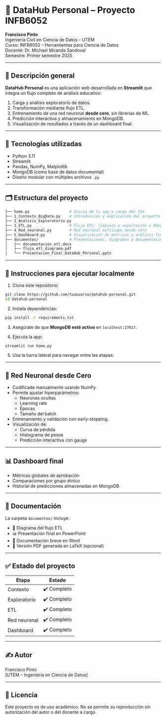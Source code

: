 
# 🧠 DataHub Personal – Proyecto INFB6052

**Francisco Pinto**  
Ingeniería Civil en Ciencia de Datos – UTEM  
Curso: INFB6052 – Herramientas para Ciencia de Datos  
Docente: Dr. Michael Miranda Sandoval  
Semestre: Primer semestre 2025

---

## 📌 Descripción general

**DataHub Personal** es una aplicación web desarrollada en **Streamlit** que integra un flujo completo de análisis educativo:
1. Carga y análisis exploratorio de datos.
2. Transformación mediante flujo ETL.
3. Entrenamiento de una red neuronal **desde cero**, sin librerías de ML.
4. Predicción interactiva y almacenamiento en MongoDB.
5. Visualización de resultados a través de un dashboard final.

---

## 🚀 Tecnologías utilizadas

- Python 3.11
- Streamlit
- Pandas, NumPy, Matplotlib
- MongoDB (como base de datos documental)
- Diseño modular con múltiples archivos `.py`

---

## 🗂️ Estructura del proyecto

```bash
├── home.py                  # Inicio de la app y carga del CSV
├── 1_Contexto_BigData.py    # Introducción y explicación del proyecto
├── 2_Analisis_Exploratorio.py
├── 3_ETL.py                 # Flujo ETL: limpieza y exportación a MongoDB
├── 4_Red_neuronal.py        # Red neuronal multicapa desde cero
├── 5_Dashboard.py           # Visualización de métricas y análisis final
├── documentos/              # Presentaciones, diagramas y documentación técnica
│   ├── documentacion_etl.docx
│   ├── flujo_etl_diagrama.pdf
│   └── Presentacion_Final_DataHub_Personal.pptx
```

---

## 🧪 Instrucciones para ejecutar localmente

1. Clona este repositorio:
```bash
git clone https://github.com/tuusuario/datahub-personal.git
cd datahub-personal
```

2. Instala dependencias:
```bash
pip install -r requirements.txt
```

3. Asegúrate de que **MongoDB esté activo** en `localhost:27017`.

4. Ejecuta la app:
```bash
streamlit run home.py
```

5. Usa la barra lateral para navegar entre las etapas.

---

## 🧠 Red Neuronal desde Cero

- Codificada manualmente usando NumPy.
- Permite ajustar hiperparámetros:
  - Neuronas ocultas
  - Learning rate
  - Épocas
  - Tamaño del batch
- Entrenamiento y validación con early-stopping.
- Visualización de:
  - Curva de pérdida
  - Histograma de pesos
  - Predicción interactiva con gauge

---

## 📊 Dashboard final

- Métricas globales de aprobación
- Comparaciones por grupo étnico
- Historial de predicciones almacenadas en MongoDB

---

## 📄 Documentación

La carpeta `documentos/` incluye:
- 📘 Diagrama del flujo ETL
- 📊 Presentación final en PowerPoint
- 📑 Documentación breve en Word
- 📄 Versión PDF generada en LaTeX (opcional)

---

## ✅ Estado del proyecto

| Etapa         | Estado       |
|---------------|--------------|
| Contexto      | ✔️ Completo  |
| Exploratorio  | ✔️ Completo  |
| ETL           | ✔️ Completo  |
| Red neuronal  | ✔️ Completo  |
| Dashboard     | ✔️ Completo  |

---

## ✍️ Autor

Francisco Pinto  
[UTEM – Ingeniería en Ciencia de Datos]

---

## 📜 Licencia

Este proyecto es de uso académico. No se permite su reproducción sin autorización del autor o del docente a cargo.
